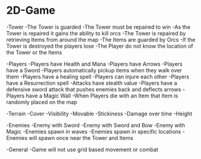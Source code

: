 2D-Game
=======

-Tower
  -The Tower is guarded
  -The Tower must be repaired to win
  -As the Tower is repaired it gains the ability to kill orcs
  -The Tower is repaired by retrieving Items from around the map
  -The Items are guarded by Orcs
  -If the Tower is destroyed the players lose
  -The Player do not know the location of the Tower or the Items
  
-Players
  -Players have Health and Mana
  -Players have Arrows
  -Players have a Sword
  -Players automatically pickup items when they walk over them
  -Players have a healing spell
  -Players can injure each other
  -Players have a Resurrection spell
  -Attacks have stealth value
  -Players have a defensive sword attack that pushes enemies back and deflects arrows
  -Players have a Magic Wall
  -When Players die with an Item that Item is randomly placed on the map
  
-Terrain
  -Cover
  -Visibility
  -Movable
  -Stickiness
  -Damage over time
  -Height
  
-Enemies
  -Enemy with Sword
  -Enemy with Sword and Bow
  -Enemy with Magic
  -Enemies spawn in waves
  -Enemies spawn in specific locations
  -Enemies will spawn once near the Tower and Items
  
-General
  -Game will not use grid based movement or combat
